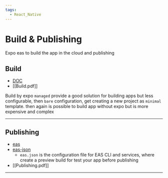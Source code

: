 ```yaml
---
tags:
  - React_Native
---
```


# Build & Publishing

Expo eas to build the app in the cloud and publishing

## Build

- [DOC](https://docs.expo.dev/build/introduction/)
- [[Build.pdf]]

Build by expo `managed` provide a good solution for building apps but less configurable, then `bare` configuration, get creating a new project as `minimal` template. then again is possible to build app without expo but is more expensive and complex

---

## Publishing

- [eas](https://expo.dev/eas)
- [eas-json](https://docs.expo.dev/build/eas-json/)
  - `eas.json` is the configuration file for EAS CLI and services, where create a preview build for test your app before publishing
- [[Publishing.pdf]]

---
